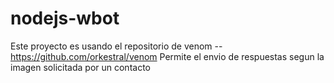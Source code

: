 # nodejs-wbot

Este proyecto es usando el repositorio de venom -- https://github.com/orkestral/venom
Permite el envio de respuestas segun la imagen solicitada por un contacto
